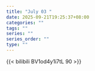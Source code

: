 ```yaml
---
title: "July 03 "
date: 2025-09-21T19:25:37+08:00
categories: ""
tags: ""
series: ""
series_order: ""
type: ""
---
```



{{< bilibili BV1od4y1i7tL 90 >}}

